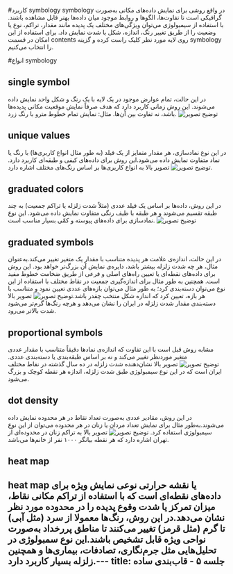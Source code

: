 
#کاربرد symbology
symbology در واقع روشی برای نمایش داده‌های مکانی به‌صورت گرافیکی است تا تفاوت‌ها، الگوها و روابط موجود میان داده‌ها بهتر قابل مشاهده باشند. با استفاده از سیمبولوژی می‌توان ویژگی‌های مختلف یک پدیده مانند مقدار، تراکم، نوع یا وضعیت را از طریق تغییر رنگ، اندازه، شکل یا شدت نمایش داد.
برای استفاده از این امکان در قسمت contents روی لایه مورد نظر کلیک راست کرده و گزینه symbology را انتخاب می‌کنیم.

#انواع symbology

## single symbol

در این حالت، تمام عوارض موجود در یک لایه با یک رنگ و شکل واحد نمایش داده می‌شوند. این روش زمانی کاربرد دارد که هدف صرفاً نمایش موقعیت مکانی پدیده‌ها باشد، نه تفاوت بین آن‌ها.
مثال: نمایش تمام خطوط مترو با رنگ زرد.
![توضیح تصویر](https://www.dropbox.com/scl/fi/xzns5xgk87wki168m28qn/photo_1404-07-25-13.50.29.jpeg?rlkey=c3apu0wv64uqpl8505nd277ol&st=5i6p75np&dl=0)

## unique values
در این نوع نمادسازی، هر مقدار متمایز از یک فیلد (به طور مثال انواع کاربری‌ها) با رنگ یا نماد متفاوت نمایش داده می‌شود.این روش برای داده‌های کیفی و طبقه‌ای کاربرد دارد.
![توضیح تصویر](https://www.dropbox.com/scl/fi/y4yxkhd9h4sgysvpyq83u/WhatsApp-Image-2025-10-17-at-13.57.27.jpeg?rlkey=k0wt3mionj8tlwaix44im41rp&st=fqlrp4t8&dl=0)
تصویر بالا به انواع کاربری‌ها بر اساس رنگ‌های مختلف اشاره دارد.
## graduated colors
در این روش، داده‌ها بر اساس یک فیلد عددی (مثلاً شدت زلزله یا تراکم جمعیت) به چند طبقه تقسیم می‌شوند و هر طبقه با طیف رنگی متفاوت نمایش داده می‌شود. این نوع نمادسازی برای داده‌های پیوسته و کمّی بسیار مناسب است.
![توضیح تصویر](https://www.dropbox.com/scl/fi/0rdb2m78mzpwxx221m1sx/photo_1404-07-25-14.04.47.jpeg?rlkey=1u22u2dger5jrv1u0da26eeq3&st=okopx55k&dl=0)

## graduated symbols
در این حالت، اندازه‌ی علامت هر پدیده متناسب با مقدار یک متغیر تغییر می‌کند.به‌عنوان مثال، هر چه شدت زلزله بیشتر باشد، دایره‌ی نمایش آن بزرگ‌تر خواهد بود. این روش برای داده‌های نقطه‌ای یا تعیین راه‌های اصلی و فرعی از طریق ضخامت خطوط مفید است. همچنین به طور مثال برای اندازه‌گیری جمعیت در نقاط مختلف با استفاده از این نوع می‌توان دسته‌بندی کرد؛ به طور مثال می‌توان بازه‌های عددی تعیین نمود و متناسب با هر بازه، تعیین کرد که اندازه شکل منتخب چقدر باشد.![توضیح تصویر](https://www.dropbox.com/scl/fi/31szpbos36df0el8ga2dn/photo_1404-07-25-13.43.59.jpeg?rlkey=ruwr7nj1p8l31zmtyna1h0s1g&st=nuwe9ryy&dl=0)
تصویر بالا دسته‌بندی مقدار شدت زلزله در ایران را نشان می‌دهد و هرچه رنگ‌ها گرم‌تر می‌شود شدت بالاتر می‌رود.

## proportional symbols
مشابه روش قبل است با این تفاوت که اندازه‌ی نمادها دقیقاً متناسب با مقدار عددی متغیر موردنظر تغییر می‌کند و نه بر اساس طبقه‌بندی یا دسته‌بندی عددی.
![توضیح تصویر](https://www.dropbox.com/scl/fi/0wwwhonlm81k7oo5gclb9/photo_1404-07-25-14.17.13.jpeg?rlkey=4gnnc6u2ytgogxp8ywk7ayrxt&st=aqctywpo&dl=0)
تصویر بالا نشان‌دهنده شدت زلزله در ده سال گذشته در نقاط مختلف ایران است که در این نوع سیمبولوژی طبق شدت زلزله، اندازه هر نقطه کوچک و بزرگ می‌شود.
## dot density
در این روش، مقادیر عددی به‌صورت تعداد نقاط در هر محدوده نمایش داده می‌شوند.به‌طور مثال برای نمایش تعداد مردان یا زنان در هر محدوده می‌توان از این نوع سیمبولوژی استفاده کرد.
![توضیح تصویر](https://www.dropbox.com/scl/fi/xhudufu1u8313iwyty6vy/photo_1404-07-25-14.55.29.jpeg?rlkey=gzcq2vyge1lyzvenwqz0ckkh0&st=opadbooz&dl=0)
تصویر بالا به تراکم زنان در محدوده‌ای از تهران اشاره دارد که هر نقطه بیانگر ۱۰۰۰ نفر از خانم‌ها می‌باشد.
## heat map

heat map یا نقشه حرارتی نوعی نمایش ویژه برای داده‌های نقطه‌ای است که با استفاده از تراکم مکانی نقاط، میزان تمرکز یا شدت وقوع پدیده را در محدوده مورد نظر نشان می‌دهد.در این روش، رنگ‌ها معمولا از سرد (مثل آبی) تا گرم (مثل قرمز) تغییر می‌کنند تا مناطق پررخداد به‌صورت نواحی ویژه قابل تشخیص باشند.این نوع سمبولوژی در تحلیل‌هایی مثل جرم‌نگاری، تصادفات، بیماری‌ها و همچنین زلزله بسیار کاربرد دارد.---
title: جلسه ۵ - قاب‌بندی ساده
---
